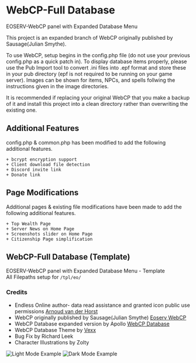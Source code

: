 # WebCP-Full Database
 EOSERV-WebCP panel with Expanded Database Menu

 This project is an expanded branch of WebCP originally published by Sausage(Julian Smythe).
 
 To use WebCP, setup begins in the config.php file (do not use your previous config.php as a quick patch in).
 To display database items properly, please use the Pub Import tool to convert .ini files into .epf format and store these in your pub directory (epf is not required to be running on your game server).
 Images can be shown for items, NPCs, and spells follwing the instructions given in the image directories.
 
 It is recommended if replacing your original WebCP that you make a backup of it and install this project into a clean directory rather than overwriting the existing one. 

## Additional Features
 config.php & common.php has been modified to add the following additional features.
 ```
 + bcrypt encryption support
 + Client download file detection
 + Discord invite link
 + Donate link
 ```
## Page Modifications
 Additional pages & existing file modifications have been made to add the following additional features.
 ```
 + Top Wealth Page
 + Server News on Home Page
 + Screenshots slider on Home Page
 + Citizenship Page simplification
 ```
## WebCP-Full Database (Template)
 EOSERV-WebCP panel with Expanded Database Menu - Template<br>
 All Filepaths setup for `/tpl/eo/`

### Credits
 - Endless Online author- data read assistance and granted icon public use permissions [Arnoud van der Horst](https://endless-online.com)
 - WebCP originally published by Sausage(Julian Smythe) [Eoserv WebCP](https://github.com/eoserv/webcp)
 - WebCP Database expanded version by Apollo [WebCP Database](https://github.com/Apollo-EE/WebCP-Full-Database)
 - WebCP Database Theme by [Vexx](https://vexx.info)
 - Bug Fix by Richard Leek
 - Character Illustrations by Zolty

 ![Light Mode Example](https://vexx.info/img/1.PNG)
 ![Dark Mode Example](https://vexx.info/img/2.PNG)